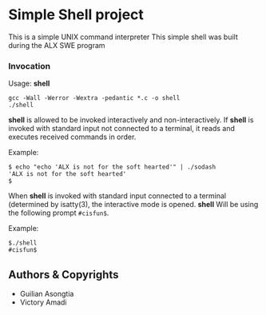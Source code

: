 
# Simple Shell project

This is a simple UNIX command interpreter
This simple shell was built during the ALX SWE program


### Invocation

Usage: **shell**

```
gcc -Wall -Werror -Wextra -pedantic *.c -o shell
./shell
```
**shell** is allowed to be invoked interactively and non-interactively. If **shell** is invoked with standard input not connected to a terminal, it reads and executes received commands in order.

Example:
```
$ echo "echo 'ALX is not for the soft hearted'" | ./sodash
'ALX is not for the soft hearted'
$
```

When **shell** is invoked with standard input connected to a terminal (determined by isatty(3), the interactive mode is opened.
**shell** Will be using the following prompt `#cisfun$`.

Example:
```
$./shell
#cisfun$
```


## Authors & Copyrights

* Guilian Asongtia
* Victory Amadi

